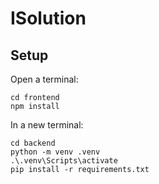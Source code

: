 # ISolution

## Setup
Open a terminal:
```
cd frontend
npm install
```
In a new terminal:
```
cd backend
python -m venv .venv
.\.venv\Scripts\activate
pip install -r requirements.txt
```
